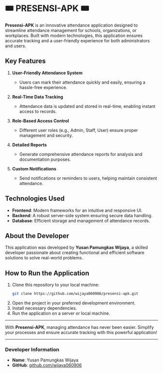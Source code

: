 # 🎟️ PRESENSI-APK 🎟️

**Presensi-APK** is an innovative attendance application designed to streamline attendance management for schools, organizations, or workplaces. Built with modern technologies, this application ensures accurate tracking and a user-friendly experience for both administrators and users.

## Key Features

1. **User-Friendly Attendance System**
   - Users can mark their attendance quickly and easily, ensuring a hassle-free experience.

2. **Real-Time Data Tracking**
   - Attendance data is updated and stored in real-time, enabling instant access to records.

3. **Role-Based Access Control**
   - Different user roles (e.g., Admin, Staff, User) ensure proper management and security.

4. **Detailed Reports**
   - Generate comprehensive attendance reports for analysis and documentation purposes.

5. **Custom Notifications**
   - Send notifications or reminders to users, helping maintain consistent attendance.

## Technologies Used
- **Frontend**: Modern frameworks for an intuitive and responsive UI.
- **Backend**: A robust server-side system ensuring secure data handling.
- **Database**: Efficient storage and management of attendance records.

## About the Developer
This application was developed by **Yusan Pamungkas Wijaya**, a skilled developer passionate about creating functional and efficient software solutions to solve real-world problems.

## How to Run the Application
1. Clone this repository to your local machine:
   ```bash
   git clone https://github.com/wijaya060906/presensi-apk.git
   ```
2. Open the project in your preferred development environment.
3. Install necessary dependencies.
4. Run the application on a server or local machine.

---
With **Presensi-APK**, managing attendance has never been easier. Simplify your processes and ensure accurate tracking with this powerful application!

---
### Developer Information
- **Name**: Yusan Pamungkas Wijaya
- **GitHub**: [github.com/wijaya060906](https://github.com/wijaya060906)

